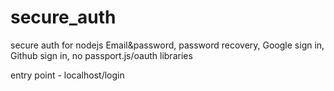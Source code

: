 # secure_auth
secure auth for nodejs
Email&password, password recovery,  Google sign in, Github sign in, no passport.js/oauth libraries

entry point - localhost/login
